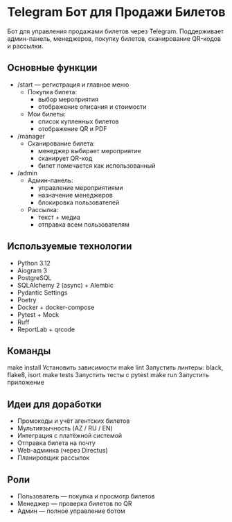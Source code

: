 # Telegram Бот для Продажи Билетов

Бот для управления продажами билетов через Telegram. Поддерживает админ-панель, менеджеров, покупку билетов, сканирование QR-кодов и рассылки.

## Основные функции

- /start — регистрация и главное меню
  - Покупка билета:
    - выбор мероприятия
    - отображение описания и стоимости
  - Мои билеты:
    - список купленных билетов
    - отображение QR и PDF
- /manager
  - Сканирование билета:
    - менеджер выбирает мероприятие
    - сканирует QR-код
    - билет помечается как использованный
- /admin
  - Админ-панель:
    - управление мероприятиями
    - назначение менеджеров
    - блокировка пользователей
  - Рассылка:
    - текст + медиа
    - отправка всем пользователям

## Используемые технологии

- Python 3.12
- Aiogram 3
- PostgreSQL
- SQLAlchemy 2 (async) + Alembic
- Pydantic Settings
- Poetry
- Docker + docker-compose
- Pytest + Mock
- Ruff
- ReportLab + qrcode

## Команды

make install      Установить зависимости
make lint         Запустить линтеры: black, flake8, isort
make tests        Запустить тесты с pytest
make run          Запустить приложение

## Идеи для доработки

- Промокоды и учёт агентских билетов
- Мультиязычность (AZ / RU / EN)
- Интеграция с платёжной системой
- Отправка билета на почту
- Web-админка (через Directus)
- Планировщик рассылок

## Роли

- Пользователь — покупка и просмотр билетов
- Менеджер — проверка билетов по QR
- Админ — полное управление ботом
